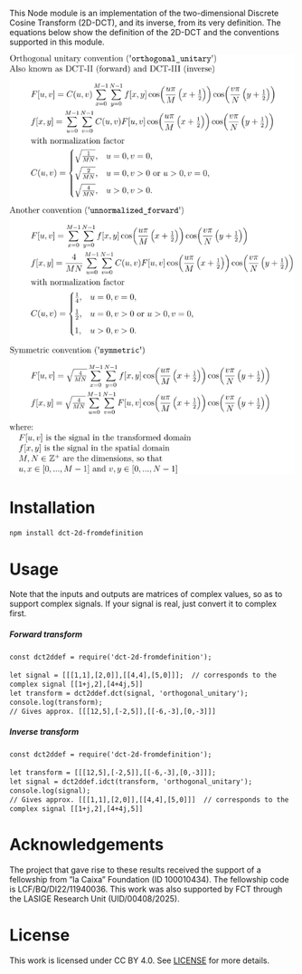 This Node module is an implementation of the two-dimensional Discrete Cosine Transform (2D-DCT), and its inverse, from its very definition. The equations below show the definition of the 2D-DCT and the conventions supported in this module.

<img src="./Transform_equations_2D_DCT.svg" alt="correctness" style="zoom:100%;" />

# Installation

`npm install dct-2d-fromdefinition`



# Usage

Note that the inputs and outputs are matrices of complex values, so as to support complex signals. If your signal is real, just convert it to complex first.

##### Forward transform

```
const dct2ddef = require('dct-2d-fromdefinition');

let signal = [[[1,1],[2,0]],[[4,4],[5,0]]];  // corresponds to the complex signal [[1+j,2],[4+4j,5]]
let transform = dct2ddef.dct(signal, 'orthogonal_unitary');
console.log(transform);
// Gives approx. [[[12,5],[-2,5]],[[-6,-3],[0,-3]]]
```

##### Inverse transform

```
const dct2ddef = require('dct-2d-fromdefinition');

let transform = [[[12,5],[-2,5]],[[-6,-3],[0,-3]]];
let signal = dct2ddef.idct(transform, 'orthogonal_unitary');
console.log(signal);
// Gives approx. [[[1,1],[2,0]],[[4,4],[5,0]]]  // corresponds to the complex signal [[1+j,2],[4+4j,5]]
```



# Acknowledgements

The project that gave rise to these results received the support of a fellowship from ”la Caixa” Foundation (ID 100010434). The fellowship code is LCF/BQ/DI22/11940036. This work was also supported by FCT through the LASIGE Research Unit (UID/00408/2025).



# License

This work is licensed under CC BY 4.0. See [LICENSE](LICENSE) for more details.
